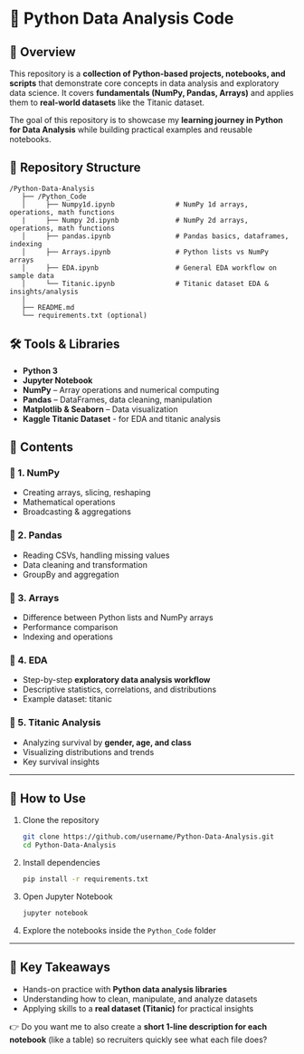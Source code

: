 # 🐍 Python Data Analysis Code

## 📌 Overview

This repository is a **collection of Python-based projects, notebooks, and scripts** that demonstrate core concepts in data analysis and exploratory data science. It covers **fundamentals (NumPy, Pandas, Arrays)** and applies them to **real-world datasets** like the Titanic dataset.

The goal of this repository is to showcase my **learning journey in Python for Data Analysis** while building practical examples and reusable notebooks.

## 📂 Repository Structure

```
/Python-Data-Analysis
   ├── /Python_Code
   │     ├── Numpy1d.ipynb               # NumPy 1d arrays, operations, math functions
   |     ├── Numpy 2d.ipynb              # NumPy 2d arrays, operations, math functions
   │     ├── pandas.ipynb                # Pandas basics, dataframes, indexing
   │     ├── Arrays.ipynb                # Python lists vs NumPy arrays
   │     ├── EDA.ipynb                   # General EDA workflow on sample data
   │     └── Titanic.ipynb               # Titanic dataset EDA & insights/analysis
   │
   ├── README.md
   └── requirements.txt (optional)
```

## 🛠️ Tools & Libraries

* **Python 3**
* **Jupyter Notebook**
* **NumPy** – Array operations and numerical computing
* **Pandas** – DataFrames, data cleaning, manipulation
* **Matplotlib & Seaborn** – Data visualization
* **Kaggle Titanic Dataset** - for EDA and titanic analysis

## 📘 Contents

### 🔹 1. NumPy 

* Creating arrays, slicing, reshaping
* Mathematical operations
* Broadcasting & aggregations

### 🔹 2. Pandas 

* Reading CSVs, handling missing values
* Data cleaning and transformation
* GroupBy and aggregation

### 🔹 3. Arrays

* Difference between Python lists and NumPy arrays
* Performance comparison
* Indexing and operations

### 🔹 4. EDA 

* Step-by-step **exploratory data analysis workflow**
* Descriptive statistics, correlations, and distributions
* Example dataset: titanic

### 🔹 5. Titanic Analysis

* Analyzing survival by **gender, age, and class**
* Visualizing distributions and trends
* Key survival insights

---

## 🚀 How to Use

1. Clone the repository

   ```bash
   git clone https://github.com/username/Python-Data-Analysis.git
   cd Python-Data-Analysis
   ```
2. Install dependencies

   ```bash
   pip install -r requirements.txt
   ```
3. Open Jupyter Notebook

   ```bash
   jupyter notebook
   ```
4. Explore the notebooks inside the `Python_Code` folder

---

## 🔑 Key Takeaways

* Hands-on practice with **Python data analysis libraries**
* Understanding how to clean, manipulate, and analyze datasets
* Applying skills to a **real dataset (Titanic)** for practical insights


👉 Do you want me to also create a **short 1-line description for each notebook** (like a table) so recruiters quickly see what each file does?
